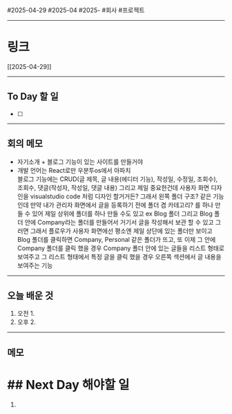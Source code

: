 #2025-04-29 #2025-04 #2025- 
#회사 #프로젝트


------
# 링크 
[[2025-04-29]]

---
## To Day 할 일
- [ ] 
---
## 회의 메모
- 자기소개 + 블로그 기능이 있는 사이트를 만들거야
- 개발 언어는 React로만 우분투os에서 아파치  
블로그 기능에는 CRUD(글 제목, 글 내용(에디터 기능), 작성일, 수정일, 조회수), 조회수, 댓글(작성자, 작성일, 댓글 내용) 그리고 제일 중요한건데 사용자 화면 디자인을 visualstudio code 처럼 디자인 할거거든? 그래서 왼쪽 폴더 구조? 같은 기능인데 
만약 내가 관리자 화면에서 글을 등록하기 전에 폴더 겸 카테고리? 를 하나 만들 수 있어
제일 상위에 폴더를 하나 만들 수도 있고 ex Blog 폴더 
그리고 Blog 폴더 안에 Company라는 폴더를 만들어서 거기서 글을 작성해서 보관 할 수 있고 그러면 그래서 플로우가 사용자 화면에선 평소엔 제일 상단에 있는 폴더만 보이고 
Blog 폴더를 클릭하면 Company, Personal 같은 폴더가 뜨고, 또 이제 그 안에 Company 폴더를 클릭 했을 경우 Company 폴더 안에 있는 글들을 리스트 형태로 보여주고 그 리스트 형태에서 특정 글을 클릭 했을 경우 오른쪽 섹션에서 글 내용을 보여주는 기능

---
## 오늘 배운 것
1. 오전
    1. 
2. 오후
    2. 
---
## 메모


# ## Next Day 해야할 일
1. 
